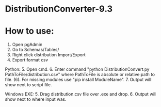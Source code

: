 # DistributionConverter-9.3

# How to use:
1. Open pgAdmin
2. Go to Schemas/Tables/
3. Right click distribution Import/Export
4. Export format csv

Python:
5. Open cmd.
6. Enter command "python DistributionConvert.py PathToFile/distribution.csv" where PathToFile is absolute or relative path to file.
(6). For missing modules use "pip install ModuleName".
7. Output will show next to script file.

Windows EXE:
5. Drag distribution.csv file over .exe and drop.
6. Output will show next to where input was.
